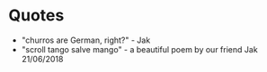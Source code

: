 <!-- TITLE: Syphonx -->
<!-- SUBTITLE: A quick summary of Syphonx -->

# Quotes
* "churros are German, right?" - Jak
* "scroll tango salve mango" - a beautiful poem by our friend Jak 21/06/2018